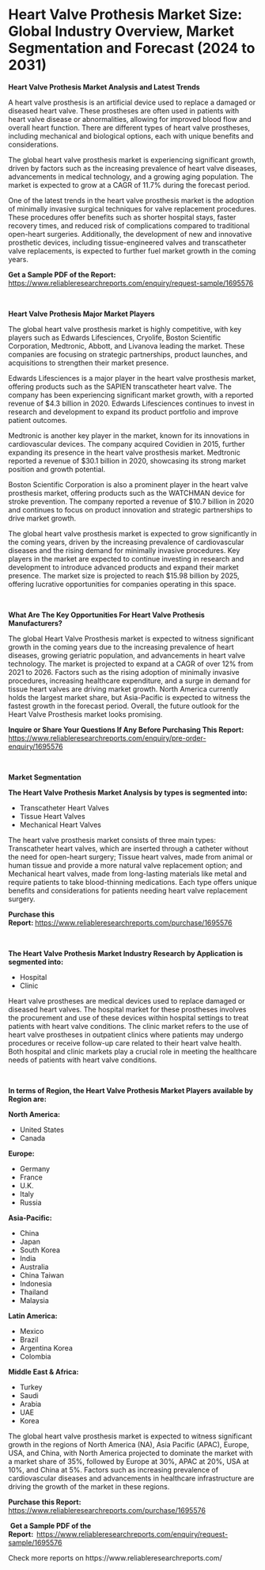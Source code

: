 <p><h1>Heart Valve Prothesis Market Size: Global Industry Overview, Market Segmentation and Forecast (2024 to 2031)</h1></p><p><strong>Heart Valve Prothesis Market Analysis and Latest Trends</strong></p>
<p><p>A heart valve prosthesis is an artificial device used to replace a damaged or diseased heart valve. These prostheses are often used in patients with heart valve disease or abnormalities, allowing for improved blood flow and overall heart function. There are different types of heart valve prostheses, including mechanical and biological options, each with unique benefits and considerations.</p><p>The global heart valve prosthesis market is experiencing significant growth, driven by factors such as the increasing prevalence of heart valve diseases, advancements in medical technology, and a growing aging population. The market is expected to grow at a CAGR of 11.7% during the forecast period.</p><p>One of the latest trends in the heart valve prosthesis market is the adoption of minimally invasive surgical techniques for valve replacement procedures. These procedures offer benefits such as shorter hospital stays, faster recovery times, and reduced risk of complications compared to traditional open-heart surgeries. Additionally, the development of new and innovative prosthetic devices, including tissue-engineered valves and transcatheter valve replacements, is expected to further fuel market growth in the coming years.</p></p>
<p><strong>Get a Sample PDF of the Report:&nbsp;</strong> <a href="https://www.reliableresearchreports.com/enquiry/request-sample/1695576">https://www.reliableresearchreports.com/enquiry/request-sample/1695576</a></p>
<p>&nbsp;</p>
<p><strong>Heart Valve Prothesis Major Market Players</strong></p>
<p><p>The global heart valve prosthesis market is highly competitive, with key players such as Edwards Lifesciences, Cryolife, Boston Scientific Corporation, Medtronic, Abbott, and Livanova leading the market. These companies are focusing on strategic partnerships, product launches, and acquisitions to strengthen their market presence.</p><p>Edwards Lifesciences is a major player in the heart valve prosthesis market, offering products such as the SAPIEN transcatheter heart valve. The company has been experiencing significant market growth, with a reported revenue of $4.3 billion in 2020. Edwards Lifesciences continues to invest in research and development to expand its product portfolio and improve patient outcomes.</p><p>Medtronic is another key player in the market, known for its innovations in cardiovascular devices. The company acquired Covidien in 2015, further expanding its presence in the heart valve prosthesis market. Medtronic reported a revenue of $30.1 billion in 2020, showcasing its strong market position and growth potential.</p><p>Boston Scientific Corporation is also a prominent player in the heart valve prosthesis market, offering products such as the WATCHMAN device for stroke prevention. The company reported a revenue of $10.7 billion in 2020 and continues to focus on product innovation and strategic partnerships to drive market growth.</p><p>The global heart valve prosthesis market is expected to grow significantly in the coming years, driven by the increasing prevalence of cardiovascular diseases and the rising demand for minimally invasive procedures. Key players in the market are expected to continue investing in research and development to introduce advanced products and expand their market presence. The market size is projected to reach $15.98 billion by 2025, offering lucrative opportunities for companies operating in this space.</p></p>
<p>&nbsp;</p>
<p><strong>What Are The Key Opportunities For Heart Valve Prothesis Manufacturers?</strong></p>
<p><p>The global Heart Valve Prosthesis market is expected to witness significant growth in the coming years due to the increasing prevalence of heart diseases, growing geriatric population, and advancements in heart valve technology. The market is projected to expand at a CAGR of over 12% from 2021 to 2026. Factors such as the rising adoption of minimally invasive procedures, increasing healthcare expenditure, and a surge in demand for tissue heart valves are driving market growth. North America currently holds the largest market share, but Asia-Pacific is expected to witness the fastest growth in the forecast period. Overall, the future outlook for the Heart Valve Prosthesis market looks promising.</p></p>
<p><strong>Inquire or Share Your Questions If Any Before Purchasing This Report:</strong> <a href="https://www.reliableresearchreports.com/enquiry/pre-order-enquiry/1695576">https://www.reliableresearchreports.com/enquiry/pre-order-enquiry/1695576</a></p>
<p>&nbsp;</p>
<p><strong>Market Segmentation</strong></p>
<p><strong>The Heart Valve Prothesis Market Analysis by types is segmented into:</strong></p>
<p><ul><li>Transcatheter Heart Valves</li><li>Tissue Heart Valves</li><li>Mechanical Heart Valves</li></ul></p>
<p><p>The heart valve prosthesis market consists of three main types: Transcatheter heart valves, which are inserted through a catheter without the need for open-heart surgery; Tissue heart valves, made from animal or human tissue and provide a more natural valve replacement option; and Mechanical heart valves, made from long-lasting materials like metal and require patients to take blood-thinning medications. Each type offers unique benefits and considerations for patients needing heart valve replacement surgery.</p></p>
<p><strong>Purchase this Report:&nbsp;</strong><a href="https://www.reliableresearchreports.com/purchase/1695576">https://www.reliableresearchreports.com/purchase/1695576</a></p>
<p>&nbsp;</p>
<p><strong>The Heart Valve Prothesis Market Industry Research by Application is segmented into:</strong></p>
<p><ul><li>Hospital</li><li>Clinic</li></ul></p>
<p><p>Heart valve prostheses are medical devices used to replace damaged or diseased heart valves. The hospital market for these prostheses involves the procurement and use of these devices within hospital settings to treat patients with heart valve conditions. The clinic market refers to the use of heart valve prostheses in outpatient clinics where patients may undergo procedures or receive follow-up care related to their heart valve health. Both hospital and clinic markets play a crucial role in meeting the healthcare needs of patients with heart valve conditions.</p></p>
<p>&nbsp;</p>
<p><strong>In terms of Region, the Heart Valve Prothesis Market Players available by Region are:</strong></p>
<p>
    <p> <strong> North America: </strong>
        <ul>
            <li>United States</li>
            <li>Canada</li>
        </ul>
        </p> 
    <p> <strong> Europe: </strong>
        <ul>
            <li>Germany</li>
            <li>France</li>
            <li>U.K.</li>
            <li>Italy</li>
            <li>Russia</li>
        </ul>
        </p> 
    <p> <strong> Asia-Pacific: </strong>
        <ul>
            <li>China</li>
            <li>Japan</li>
            <li>South Korea</li>
            <li>India</li>
            <li>Australia</li>
            <li>China Taiwan</li>
            <li>Indonesia</li>
            <li>Thailand</li>
            <li>Malaysia</li>
        </ul>
        </p> 
    <p> <strong> Latin America: </strong>
        <ul>
            <li>Mexico</li>
            <li>Brazil</li>
            <li>Argentina Korea</li>
            <li>Colombia</li>
        </ul>
        </p> 
    <p> <strong> Middle East & Africa: </strong>
        <ul>
            <li>Turkey</li>
            <li>Saudi</li>
            <li>Arabia</li>
            <li>UAE</li>
            <li>Korea</li>
        </ul>
    </p>
    </p>
<p><p>The global heart valve prosthesis market is expected to witness significant growth in the regions of North America (NA), Asia Pacific (APAC), Europe, USA, and China, with North America projected to dominate the market with a market share of 35%, followed by Europe at 30%, APAC at 20%, USA at 10%, and China at 5%. Factors such as increasing prevalence of cardiovascular diseases and advancements in healthcare infrastructure are driving the growth of the market in these regions.</p></p>
<p><strong>Purchase this Report: </strong><a href="https://www.reliableresearchreports.com/purchase/1695576">https://www.reliableresearchreports.com/purchase/1695576</a></p>
<p>&nbsp;<strong>Get a Sample PDF of the Report:&nbsp;&nbsp;</strong><a href="https://www.reliableresearchreports.com/enquiry/request-sample/1695576">https://www.reliableresearchreports.com/enquiry/request-sample/1695576</a></p>
<p><strong></strong></p>
<p>Check more reports on https://www.reliableresearchreports.com/</p>